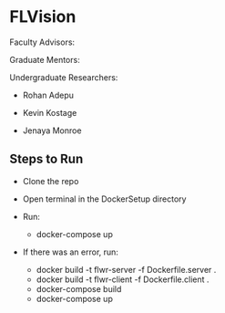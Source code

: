 # FLVision

Faculty Advisors:

Graduate Mentors:

Undergraduate Researchers:

* Rohan Adepu

* Kevin Kostage

* Jenaya Monroe


## Steps to Run

* Clone the repo

* Open terminal in the DockerSetup directory

* Run: 
  * docker-compose up
  
* If there was an error, run:
  * docker build -t flwr-server -f Dockerfile.server .
  * docker build -t flwr-client -f Dockerfile.client .
  * docker-compose build
  * docker-compose up  
